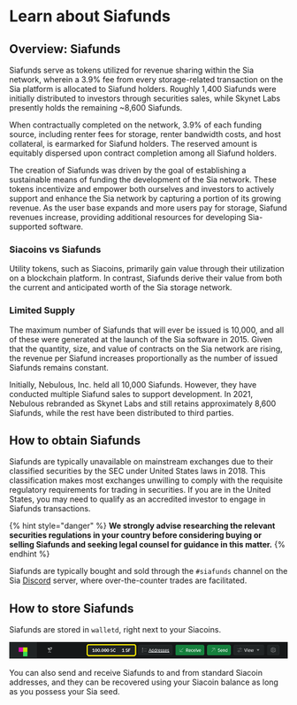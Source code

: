 # Learn about Siafunds

## Overview: Siafunds

Siafunds serve as tokens utilized for revenue sharing within the Sia network, wherein a 3.9% fee from every storage-related transaction on the Sia platform is allocated to Siafund holders. Roughly 1,400 Siafunds were initially distributed to investors through securities sales, while Skynet Labs presently holds the remaining ~8,600 Siafunds.

When contractually completed on the network, 3.9% of each funding source, including renter fees for storage, renter bandwidth costs, and host collateral, is earmarked for Siafund holders. The reserved amount is equitably dispersed upon contract completion among all Siafund holders.

The creation of Siafunds was driven by the goal of establishing a sustainable means of funding the development of the Sia network. These tokens incentivize and empower both ourselves and investors to actively support and enhance the Sia network by capturing a portion of its growing revenue. As the user base expands and more users pay for storage, Siafund revenues increase, providing additional resources for developing Sia-supported software.

### Siacoins vs Siafunds

Utility tokens, such as Siacoins, primarily gain value through their utilization on a blockchain platform. In contrast, Siafunds derive their value from both the current and anticipated worth of the Sia storage network.

### Limited Supply

The maximum number of Siafunds that will ever be issued is 10,000, and all of these were generated at the launch of the Sia software in 2015. Given that the quantity, size, and value of contracts on the Sia network are rising, the revenue per Siafund increases proportionally as the number of issued Siafunds remains constant.

Initially, Nebulous, Inc. held all 10,000 Siafunds. However, they have conducted multiple Siafund sales to support development. In 2021, Nebulous rebranded as Skynet Labs and still retains approximately 8,600 Siafunds, while the rest have been distributed to third parties.

## How to obtain Siafunds

Siafunds are typically unavailable on mainstream exchanges due to their classified securities by the SEC under United States laws in 2018. This classification makes most exchanges unwilling to comply with the requisite regulatory requirements for trading in securities. If you are in the United States, you may need to qualify as an accredited investor to engage in Siafunds transactions.

{% hint style="danger" %}
**We strongly advise researching the relevant securities regulations in your country before considering buying or selling Siafunds and seeking legal counsel for guidance in this matter.**
{% endhint %}

Siafunds are typically bought and sold through the `#siafunds` channel on the Sia [Discord](https://sia.tech/discord) server, where over-the-counter trades are facilitated.

## How to store Siafunds

Siafunds are stored in `walletd`, right next to your Siacoins.

![Sia-UI Balance ](../.gitbook/assets/walletd-screenshots/walletd-balance-display.png)

You can also send and receive Siafunds to and from standard Siacoin addresses, and they can be recovered using your Siacoin balance as long as you possess your Sia seed.
